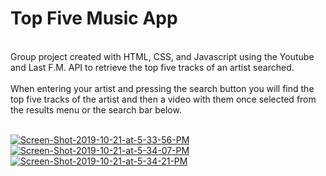 <h1>Top Five Music App</h1>
<br>
Group project created with HTML, CSS, and Javascript using the Youtube and Last F.M. API to retrieve the top five tracks of an artist searched.  
<br>
</br>
When entering your artist and pressing the search button you will find the top five tracks of the artist and then a video with them once selected from the results menu or the search bar below.
<br>
</br>

<a href="https://ibb.co/qYtRRG7"><img src="https://i.ibb.co/RTxCCnY/Screen-Shot-2019-10-21-at-5-33-56-PM.png" alt="Screen-Shot-2019-10-21-at-5-33-56-PM" border="0"></a>
<a href="https://ibb.co/mFcVvhK"><img src="https://i.ibb.co/Pz6vT1y/Screen-Shot-2019-10-21-at-5-34-07-PM.png" alt="Screen-Shot-2019-10-21-at-5-34-07-PM" border="0"></a>
<a href="https://ibb.co/smNsgHQ"><img src="https://i.ibb.co/cgZ2yLt/Screen-Shot-2019-10-21-at-5-34-21-PM.png" alt="Screen-Shot-2019-10-21-at-5-34-21-PM" border="0"></a>
